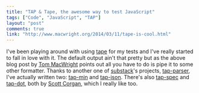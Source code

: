 ```yaml
---
title: "TAP & Tape, the awesome way to test JavaScript"
tags: ["Code", "JavaScript", "TAP"]
layout: "post"
comments: true
link: "http://www.macwright.org/2014/03/11/tape-is-cool.html"
---
```


I've been playing around with using [tape](https://github.com/substack/tape) for my tests and I've really started to fall in love with it. The default output ain't that pretty but as the above blog post by [Tom MacWright](http://www.macwright.org/) points out all you have to do is pipe it to some other formatter. Thanks to another one of [substack](http://substack.net/)'s projects, [tap-parser](https://github.com/substack/tap-parser), I've actually written two: [tap-min](https://github.com/gummesson/tap-min) and [tap-json](https://github.com/gummesson/tap-json). There's also [tap-spec](https://github.com/scottcorgan/tap-spec) and [tap-dot](https://github.com/scottcorgan/tap-dot), both by [Scott Corgan](https://github.com/scottcorgan), which I really like too.
